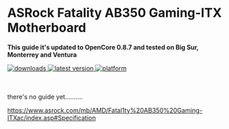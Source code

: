 # ASRock Fatality AB350 Gaming-ITX Motherboard

**This guide it's updated to OpenCore 0.8.7 and tested on Big Sur, Monterrey and Ventura**

<!-- shields -->
<div>
    <!-- downloads -->
    <a href="https://github.com/RobyRew/ASRock_Fatality_AB350_Gaming-ITX_Hackintosh_OpenCore/releases">
        <img src="https://img.shields.io/github/downloads/RobyRew/ASRock_Fatality_AB350_Gaming-ITX_Hackintosh_OpenCore/total" alt="downloads"/>
    </a>
    <!-- version -->
    <a href="https://github.com/RobyRew/ASRock_Fatality_AB350_Gaming-ITX_Hackintosh_OpenCore/releases/latest">
        <img src="https://img.shields.io/github/release/RobyRew/ASRock_Fatality_AB350_Gaming-ITX_Hackintosh_OpenCore.svg" alt="latest version"/>
    </a>
    <!-- platform -->
    <a href="https://github.com/RobyRew/ASRock_Fatality_AB350_Gaming-ITX_Hackintosh_OpenCore">
        <img src="https://img.shields.io/badge/platform-macOS-lightgrey.svg" alt="platform"/>
    </a>
</div>
</br></br>

there's no guide yet..........

https://www.asrock.com/mb/AMD/Fatal1ty%20AB350%20Gaming-ITXac/index.asp#Specification
